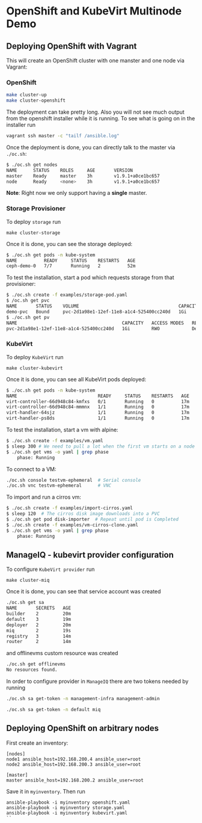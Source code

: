 # OpenShift and KubeVirt Multinode Demo

## Deploying OpenShift with Vagrant

This will create an OpenShift cluster with one manster and one node via
Vagrant:

### OpenShift

```bash
make cluster-up
make cluster-openshift
```

The deployment can take pretty long. Also you will not see much output from the
openshift installer while it is running. To see what is going on in the installer run

```bash
vagrant ssh master -c "tailf /ansible.log"
```

Once the deployment is done, you can directly talk to the master via `./oc.sh`:

```bash
$ ./oc.sh get nodes
NAME      STATUS    ROLES     AGE       VERSION
master    Ready     master    3h        v1.9.1+a0ce1bc657
node      Ready     <none>    3h        v1.9.1+a0ce1bc657
```

**Note**: Right now we only support having a **single** master.

### Storage Provisioner

To deploy `storage` run

```
make cluster-storage
```

Once it is done, you can see the storage deployed:

```bash
$ ./oc.sh get pods -n kube-system
NAME          READY     STATUS    RESTARTS   AGE
ceph-demo-0   7/7       Running   2          52m
```

To test the installation, start a pod which requests storage from that
provisioner:

```bash
$ ./oc.sh create -f examples/storage-pod.yaml
$ /oc.sh get pvc
NAME       STATUS    VOLUME                                     CAPACITY   ACCESS MODES   STORAGECLASS        AGE
demo-pvc   Bound     pvc-2d1a98e1-12ef-11e8-a1c4-525400cc240d   1Gi        RWO            standalone-cinder   24m
$ ./oc.sh get pv
NAME                                       CAPACITY   ACCESS MODES   RECLAIM POLICY   STATUS    CLAIM              STORAGECLASS        REASON    AGE
pvc-2d1a98e1-12ef-11e8-a1c4-525400cc240d   1Gi        RWO            Delete           Bound     default/demo-pvc   standalone-cinder             24m
```

### KubeVirt

To deploy `KubeVirt` run

```
make cluster-kubevirt
```

Once it is done, you can see all KubeVirt pods deployed:

```bash
$ ./oc.sh get pods -n kube-system
NAME                              READY     STATUS    RESTARTS   AGE
virt-controller-66d948c84-kmfxs   0/1       Running   0          17m
virt-controller-66d948c84-mmmnx   1/1       Running   0          17m
virt-handler-64sjz                1/1       Running   0          17m
virt-handler-ps8ds                1/1       Running   0          17m
```

To test the installation, start a vm with alpine:

```bash
$ ./oc.sh create -f examples/vm.yaml
$ sleep 300 # We need to pull a lot when the first vm starts on a node
$ ./oc.sh get vms -o yaml | grep phase
    phase: Running
```

To connect to a VM:

```bash
./oc.sh console testvm-ephemeral  # Serial console
./oc.sh vnc testvm-ephemeral      # VNC
```

To import and run a cirros vm:

```bash
$ ./oc.sh create -f examples/import-cirros.yaml
$ sleep 120  # The cirros disk image downloads into a PVC
$ ./oc.sh get pod disk-importer  # Repeat until pod is Completed
$ ./oc.sh create -f examples/vm-cirros-clone.yaml
$ ./oc.sh get vms -o yaml | grep phase
    phase: Running
```

## ManageIQ - kubevirt provider configuration

To configure `KubeVirt provider` run

```
make cluster-miq
```

Once it is done, you can see that service account was created

```bash
./oc.sh get sa
NAME       SECRETS   AGE
builder    2         20m
default    3         19m
deployer   2         20m
miq        2         19s
registry   3         14m
router     2         14m
```

and offlinevms custom resource was created

```bash
./oc.sh get offlinevms
No resources found.
```

In order to configure provider in `ManageIQ` there are two tokens needed by running

```bash
./oc.sh sa get-token -n management-infra management-admin

./oc.sh sa get-token -n default miq
```


## Deploying OpenShift on arbitrary nodes

First create an inventory:

```
[nodes]
node1 ansible_host=192.168.200.4 ansible_user=root
node2 ansible_host=192.168.200.3 ansible_user=root

[master]
master ansible_host=192.168.200.2 ansible_user=root
```

Save it in `myinventory`. Then run

```bask
ansible-playbook -i myinventory openshift.yaml
ansible-playbook -i myinventory storage.yaml
ansible-playbook -i myinventory kubevirt.yaml
``
